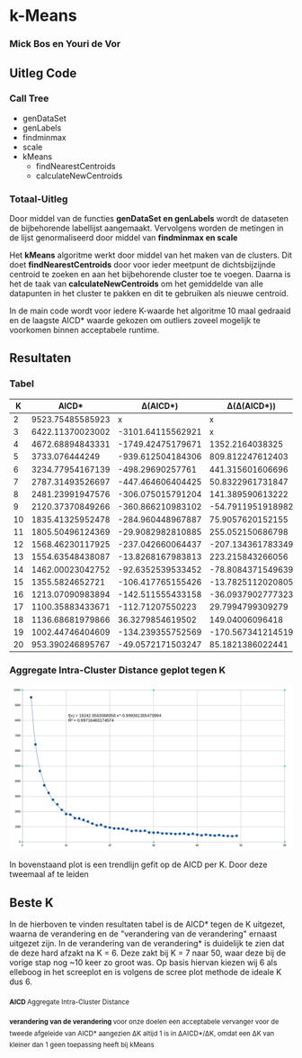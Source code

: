 # k-Means
### Mick Bos en Youri de Vor

## Uitleg Code
### Call Tree
- genDataSet
- genLabels
- findminmax
- scale
- kMeans
    - findNearestCentroids
    - calculateNewCentroids

### Totaal-Uitleg
Door middel van de functies <b>genDataSet en genLabels</b>  wordt de dataseten de bijbehorende labellijst aangemaakt. Vervolgens worden de metingen in de lijst genormaliseerd door middel van <b>findminmax en scale</b> 

Het <b>kMeans</b> algoritme werkt door middel van het maken van de clusters. Dit doet <b>findNearestCentroids</b> door voor ieder meetpunt de dichtsbijzijnde centroid te zoeken en aan het bijbehorende cluster toe te voegen. Daarna is het de taak van <b>calculateNewCentroids</b> om het gemiddelde van alle datapunten in het cluster te pakken en dit te gebruiken als nieuwe centroid.

In de main code wordt voor iedere K-waarde het algoritme 10 maal gedraaid en de laagste AICD* waarde gekozen om outliers zoveel mogelijk te voorkomen binnen acceptabele runtime. 

## Resultaten
### Tabel
|K	|AICD*	|Δ(AICD*)|Δ(Δ(AICD*))|
|---|---|---|---|
2|	9523.75485585923|	x	|x
3|	6422.11370023002|	-3101.64115562921|	x
4|	4672.68894843331|	-1749.42475179671|	1352.2164038325
5|	3733.076444249|	-939.612504184306	|809.812247612403
6|	3234.77954167139|	-498.29690257761|	441.315601606696
7|	2787.31493526697|	-447.464606404425|	50.8322961731847
8|	2481.23991947576|	-306.075015791204|	141.389590613222
9|	2120.37370849266|	-360.866210983102|	-54.7911951918982
10|	1835.41325952478|	-284.960448967887|	75.9057620152155
11|	1805.50496124369|	-29.9082982810885|	255.052150686798
12|	1568.46230117925|	-237.042660064437|	-207.134361783349
13|	1554.63548438087|	-13.8268167983813|	223.215843266056
14|	1462.00023042752|	-92.6352539533452|	-78.8084371549639
15|	1355.5824652721|	-106.417765155426|	-13.7825112020805
16|	1213.07090983894|	-142.511555433158|	-36.0937902777323
17|	1100.35883433671|	-112.71207550223|	29.7994799309279
18|	1136.68681979866|	36.3279854619502|	149.04006096418
19|	1002.44746404609|	-134.239355752569|	-170.567341214519
20|	953.390246895767|	-49.0572171503247|	85.1821386022441  


### Aggregate Intra-Cluster Distance geplot tegen K
<img src="result2.png" width="750">     

In bovenstaand plot is een trendlijn gefit op de AICD per K. Door deze tweemaal af te leiden 



## Beste K
In de hierboven te vinden resultaten tabel is de AICD* tegen de K uitgezet, waarna de verandering en de "verandering van de verandering" ernaast uitgezet zijn. In de verandering van de verandering* is duidelijk te zien dat de deze hard afzakt na K = 6. Deze zakt bij K = 7 naar 50, waar deze bij de vorige stap nog ~10 keer zo groot was.
Op basis hiervan kiezen wij 6 als elleboog in het screeplot en is volgens de scree plot methode de ideale K dus 6.

<sub><b> AICD </b> Aggregate Intra-Cluster Distance</sub>

<sub><b> verandering van de verandering </b> voor onze doelen een acceptabele vervanger voor de tweede afgeleide van AICD* aangezien ΔK altijd 1 is in ΔAICD*/ΔK, omdat een ΔK van kleiner dan 1 geen toepassing heeft bij kMeans</sub>


